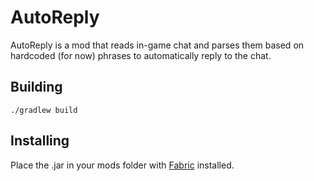 # AutoReply

AutoReply is a mod that reads in-game chat and parses them based on hardcoded (for now) phrases to automatically reply to the chat.

## Building

```
./gradlew build
```

## Installing

Place the .jar in your mods folder with [Fabric](http://fabricmc.net/use/) installed.
